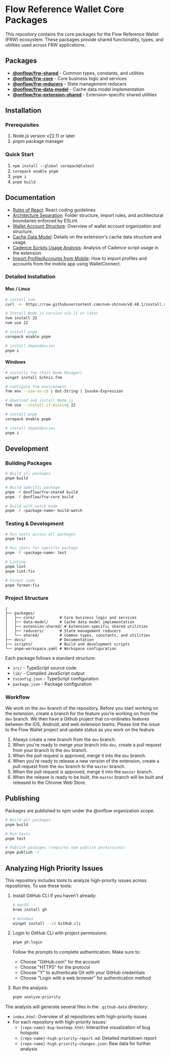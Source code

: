 # Flow Reference Wallet Core Packages

This repository contains the core packages for the Flow Reference Wallet (FRW) ecosystem. These packages provide shared functionality, types, and utilities used across FRW applications.

## Packages

- **[@onflow/frw-shared](./packages/shared/README.md)** - Common types, constants, and utilities
- **[@onflow/frw-core](./packages/core/README.md)** - Core business logic and services
- **[@onflow/frw-reducers](./packages/reducers/README.md)** - State management reducers
- **[@onflow/frw-data-model](./packages/data-model/README.md)** - Cache data model implementation
- **[@onflow/frw-extension-shared](./packages/extension-shared/README.md)** - Extension-specific shared utilities

## Installation

### Prerequisites

1. Node.js version v22.11 or later
2. pnpm package manager

### Quick Start

1. `npm install --global corepack@latest`
2. `corepack enable pnpm`
3. `pnpm i`
4. `pnpm build`

## Documentation

- [Rules of React](docs/react-rules.md): React coding guidelines
- [Architecture Separation](docs/architecture-separation.md): Folder structure, import rules, and architectural boundaries enforced by ESLint.
- [Wallet Account Structure](docs/wallet-account-structure.md): Overview of wallet account organization and structure.
- [Cache Data Model](docs/cache-data-model.md): Details on the extension's cache data structure and usage.
- [Cadence Scripts Usage Analysis](docs/cadence-scripts-usage-analysis.md): Analysis of Cadence script usage in the extension.
- [Import Profile/Accounts from Mobile](docs/import-from-mobile.md): How to import profiles and accounts from the mobile app using WalletConnect.

### Detailed Installation

#### Mac / Linux

```bash
# install nvm
curl -o- https://raw.githubusercontent.com/nvm-sh/nvm/v0.40.1/install.sh | bash

# Install Node.js version v22.11 or later
nvm install 22
nvm use 22

# install pnpm
corepack enable pnpm

# install dependencies
pnpm i
```

#### Windows

```bash
# installs fnm (Fast Node Manager)
winget install Schniz.fnm

# configure fnm environment
fnm env --use-on-cd | Out-String | Invoke-Expression

# download and install Node.js
fnm use --install-if-missing 22

# install pnpm
corepack enable pnpm

# install dependencies
pnpm i
```

## Development

### Building Packages

```bash
# Build all packages
pnpm build

# Build specific package
pnpm -F @onflow/frw-shared build
pnpm -F @onflow/frw-core build

# Build with watch mode
pnpm -F <package-name> build:watch
```

### Testing & Development

```bash
# Run tests across all packages
pnpm test

# Run tests for specific package
pnpm -F <package-name> test

# Linting
pnpm lint
pnpm lint:fix

# Format code
pnpm format:fix
```

### Project Structure

```
/
├── packages/
│   ├── core/           # Core business logic and services
│   ├── data-model/     # Cache data model implementation
│   ├── extension-shared/ # Extension-specific shared utilities
│   ├── reducers/       # State management reducers
│   └── shared/         # Common types, constants, and utilities
├── docs/               # Documentation
├── scripts/            # Build and development scripts
└── pnpm-workspace.yaml # Workspace configuration
```

Each package follows a standard structure:
- `src/` - TypeScript source code
- `lib/` - Compiled JavaScript output
- `tsconfig.json` - TypeScript configuration
- `package.json` - Package configuration

### Workflow

We work on the `dev` branch of the repository. Before you start working on the extension, create a branch for the feature you're working on from the `dev` branch. We then have a Github project that co-ordinates features between the iOS, Android, and web extension teams. Please link the issue to the Flow Wallet project and update status as you work on the feature.

1. Always create a new branch from the `dev` branch.
2. When you're ready to merge your branch into `dev`, create a pull request from your branch to the `dev` branch.
3. When the pull request is approved, merge it into the `dev` branch.
4. When you're ready to release a new version of the extension, create a pull request from the `dev` branch to the `master` branch.
5. When the pull request is approved, merge it into the `master` branch.
6. When the release is ready to be built, the `master` branch will be built and released to the Chrome Web Store.

## Publishing

Packages are published to npm under the @onflow organization scope.

```bash
# Build all packages
pnpm build

# Run tests
pnpm test

# Publish packages (requires npm publish permissions)
pnpm publish -r
```

## Analyzing High Priority Issues

This repository includes tools to analyze high-priority issues across repositories. To use these tools:

1. Install GitHub CLI if you haven't already:

   ```bash
   # macOS
   brew install gh

   # Windows
   winget install --id GitHub.cli

   ```

2. Login to GitHub CLI with project permissions:

   ```bash
   pnpm gh:login
   ```

   Follow the prompts to complete authentication. Make sure to:
   - Choose "GitHub.com" for the account
   - Choose "HTTPS" for the protocol
   - Choose "Y" to authenticate Git with your GitHub credentials
   - Choose "Login with a web browser" for authentication method

3. Run the analysis:
   ```bash
   pnpm analyze:priority
   ```

The analysis will generate several files in the `.github-data` directory:

- `index.html`: Overview of all repositories with high-priority issues
- For each repository with high-priority issues:
  - `{repo-name}-bug-heatmap.html`: Interactive visualization of bug hotspots
  - `{repo-name}-high-priority-report.md`: Detailed markdown report
  - `{repo-name}-high-priority-changes.json`: Raw data for further analysis
